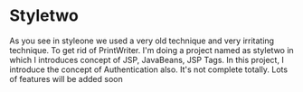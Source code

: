 # Styletwo
As you see in styleone we used a very old technique and very irritating technique. To get rid of PrintWriter. I'm doing a project named as styletwo in which I introduces concept of JSP, JavaBeans, JSP Tags.
In this project, I introduce the concept of Authentication also. It's not complete totally. Lots of features will be added soon
